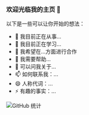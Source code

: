### 欢迎光临我的主页 👋

以下是一些可以让你开始的想法：

- 🔭 我目前正在从事...
- 🌱 我目前正在学习...
- 👯 我希望在...方面进行合作
- 🤔 我需要帮助...
- 💬 可以问我关于...
- 📫 如何联系我：...
- 😄 人称代词：...
- ⚡ 有趣的事实：...


![GitHub 统计](https://github-readme-stats.vercel.app/api?username=wy414012&count_private=true&show_icons=true&include_all_commits=true)

